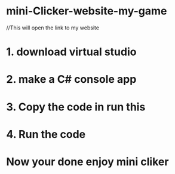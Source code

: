 # mini-Clicker-website-my-game
//This will open the link to my website
# 1. download virtual studio
# 2. make a C# console app
# 3. Copy the code in run this
# 4. Run the code 
#    Now your done enjoy mini cliker 
